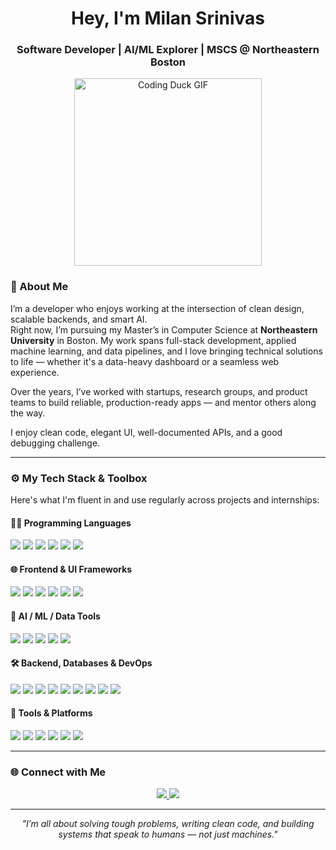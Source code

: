 
<h1 align="center">Hey, I'm Milan Srinivas</h1>
<h3 align="center">Software Developer | AI/ML Explorer | MSCS @ Northeastern Boston</h3>

<p align="center">
  <img src="https://github.com/WATERMELONBOSS/WATERMELONBOSS/blob/main/coding-duck.gif?raw=true" width="300" alt="Coding Duck GIF" />
</p>

### 🧭 About Me

I’m a developer who enjoys working at the intersection of clean design, scalable backends, and smart AI.  
Right now, I’m pursuing my Master’s in Computer Science at **Northeastern University** in Boston. My work spans full-stack development, applied machine learning, and data pipelines, and I love bringing technical solutions to life — whether it's a data-heavy dashboard or a seamless web experience.

Over the years, I’ve worked with startups, research groups, and product teams to build reliable, production-ready apps — and mentor others along the way.

I enjoy clean code, elegant UI, well-documented APIs, and a good debugging challenge.

---

### ⚙️ My Tech Stack & Toolbox

Here's what I'm fluent in and use regularly across projects and internships:

#### 👨‍💻 Programming Languages
<p>
  <img src="https://img.shields.io/badge/-Python-3776AB?logo=python&logoColor=white&style=for-the-badge" />
  <img src="https://img.shields.io/badge/-Java-007396?logo=java&logoColor=white&style=for-the-badge" />
  <img src="https://img.shields.io/badge/-C++-00599C?logo=c%2B%2B&logoColor=white&style=for-the-badge" />
  <img src="https://img.shields.io/badge/-TypeScript-3178C6?logo=typescript&logoColor=white&style=for-the-badge" />
  <img src="https://img.shields.io/badge/-JavaScript-F7DF1E?logo=javascript&logoColor=black&style=for-the-badge" />
  <img src="https://img.shields.io/badge/-R-276DC3?logo=r&logoColor=white&style=for-the-badge" />
</p>

#### 🌐 Frontend & UI Frameworks
<p>
  <img src="https://img.shields.io/badge/-React-61DAFB?logo=react&logoColor=black&style=for-the-badge" />
  <img src="https://img.shields.io/badge/-Vite-646CFF?logo=vite&logoColor=white&style=for-the-badge" />
  <img src="https://img.shields.io/badge/-Tailwind-06B6D4?logo=tailwindcss&logoColor=white&style=for-the-badge" />
  <img src="https://img.shields.io/badge/-HTML5-E34F26?logo=html5&logoColor=white&style=for-the-badge" />
  <img src="https://img.shields.io/badge/-CSS3-1572B6?logo=css3&logoColor=white&style=for-the-badge" />
  <img src="https://img.shields.io/badge/-Bootstrap-7952B3?logo=bootstrap&logoColor=white&style=for-the-badge" />
</p>

#### 🧠 AI / ML / Data Tools
<p>
  <img src="https://img.shields.io/badge/-Pandas-150458?logo=pandas&logoColor=white&style=for-the-badge" />
  <img src="https://img.shields.io/badge/-NumPy-013243?logo=numpy&logoColor=white&style=for-the-badge" />
  <img src="https://img.shields.io/badge/-Matplotlib-11557C?style=for-the-badge&logo=plotly&logoColor=white" />
  <img src="https://img.shields.io/badge/-YOLO-000000?style=for-the-badge&logo=python&logoColor=white" />
  <img src="https://img.shields.io/badge/-Hadoop-66CCFF?style=for-the-badge&logo=apachehadoop&logoColor=black" />
</p>

#### 🛠️ Backend, Databases & DevOps
<p>
  <img src="https://img.shields.io/badge/-Django-092E20?logo=django&logoColor=white&style=for-the-badge" />
  <img src="https://img.shields.io/badge/-Flask-000000?logo=flask&logoColor=white&style=for-the-badge" />
  <img src="https://img.shields.io/badge/-MySQL-4479A1?logo=mysql&logoColor=white&style=for-the-badge" />
  <img src="https://img.shields.io/badge/-PostgreSQL-336791?logo=postgresql&logoColor=white&style=for-the-badge" />
  <img src="https://img.shields.io/badge/-MongoDB-47A248?logo=mongodb&logoColor=white&style=for-the-badge" />
  <img src="https://img.shields.io/badge/-OracleDB-F80000?logo=oracle&logoColor=white&style=for-the-badge" />
  <img src="https://img.shields.io/badge/-Firebase-FFCA28?logo=firebase&logoColor=black&style=for-the-badge" />
  <img src="https://img.shields.io/badge/-AWS-232F3E?logo=amazonaws&logoColor=white&style=for-the-badge" />
  <img src="https://img.shields.io/badge/-GitHubActions-2088FF?logo=githubactions&logoColor=white&style=for-the-badge" />
</p>

#### 🧰 Tools & Platforms
<p>
  <img src="https://img.shields.io/badge/-Git-F05032?logo=git&logoColor=white&style=for-the-badge" />
  <img src="https://img.shields.io/badge/-Figma-F24E1E?logo=figma&logoColor=white&style=for-the-badge" />
  <img src="https://img.shields.io/badge/-Linux-FCC624?logo=linux&logoColor=black&style=for-the-badge" />
  <img src="https://img.shields.io/badge/-VSCode-007ACC?logo=visualstudiocode&logoColor=white&style=for-the-badge" />
  <img src="https://img.shields.io/badge/-Eclipse-2C2255?logo=eclipseide&logoColor=white&style=for-the-badge" />
  <img src="https://img.shields.io/badge/-IntelliJ-000000?logo=intellijidea&logoColor=white&style=for-the-badge" />
</p>

---

### 🌐 Connect with Me

<p align="center">
  <a href="https://www.linkedin.com/in/milan-srinivas" target="_blank">
    <img src="https://img.shields.io/badge/LinkedIn-%230077B5.svg?style=for-the-badge&logo=linkedin&logoColor=white" />
  </a>
  <a href="mailto:milansrinivas@gmail.com">
    <img src="https://img.shields.io/badge/Email-D14836?style=for-the-badge&logo=gmail&logoColor=white" />
  </a>
<!--   <a href="https://milansrinivas.github.io" target="_blank">
    <img src="https://img.shields.io/badge/Portfolio-000?style=for-the-badge&logo=vercel&logoColor=white" />
  </a>
</p> -->

---

<p align="center" style="font-style: italic;">"I’m all about solving tough problems, writing clean code, and building systems that speak to humans — not just machines."</p>
